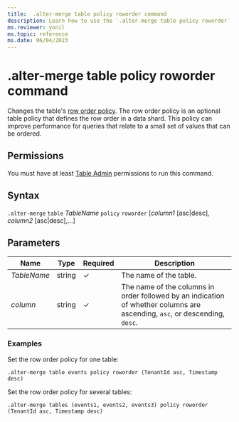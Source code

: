 ```yaml
---
title:  .alter-merge table policy roworder command
description: Learn how to use the `.alter-merge table policy roworder` command to change the table's row order policy.
ms.reviewer: yonil
ms.topic: reference
ms.date: 06/04/2023
---
```

# .alter-merge table policy roworder command

Changes the table's [row order policy](roworderpolicy.md). The row order policy is an optional table policy that defines the row order in a data shard. This policy can improve performance for queries that relate to a small set of values that can be ordered.

## Permissions

You must have at least [Table Admin](access-control/role-based-access-control.md) permissions to run this command.

## Syntax

`.alter-merge` `table` *TableName* `policy` `roworder` [*column1* [asc|desc], *column2* [asc|desc],...]

## Parameters

|Name|Type|Required|Description|
|--|--|--|--|
|*TableName*|string|&check;|The name of the table.|
|*column*|string|&check;|The name of the columns in order followed by an indication of whether columns are ascending, `asc`, or descending, `desc`.|

### Examples

Set the row order policy for one table:

```kusto
.alter-merge table events policy roworder (TenantId asc, Timestamp desc)
```

Set the row order policy for several tables:

```kusto
.alter-merge tables (events1, events2, events3) policy roworder (TenantId asc, Timestamp desc)
```
